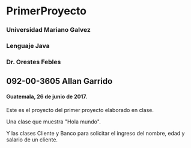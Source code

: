 # PrimerProyecto

### Universidad Mariano Galvez
### Lenguaje Java
### Dr. Orestes Febles

## 092-00-3605 Allan Garrido

#### Guatemala, 26 de junio de 2017.

Este es el proyecto del primer proyecto elaborado en clase.

Una clase que muestra "Hola mundo".

Y las clases Cliente y Banco para solicitar el ingreso del nombre, edad y salario de un cliente.
